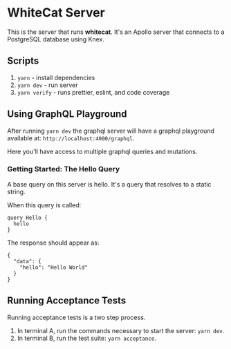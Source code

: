 # WhiteCat Server

This is the server that runs **whitecat**. It's an Apollo server that connects to a PostgreSQL database using Knex.

## Scripts

1. `yarn` - install dependencies
2. `yarn dev` - run server
3. `yarn verify` - runs prettier, eslint, and code coverage

## Using GraphQL Playground

After running `yarn dev` the graphql server will have a graphql playground available at: `http://localhost:4000/graphql`.

Here you'll have access to multiple graphql queries and mutations.

### Getting Started: The Hello Query

A base query on this server is hello. It's a query that resolves to a static string.

When this query is called:

```
query Hello {
  hello
}
```

The response should appear as:

```
{
  "data": {
    "hello": "Hello World"
  }
}
```

## Running Acceptance Tests

Running acceptance tests is a two step process.

1. In terminal A, run the commands necessary to start the server: `yarn dev`.
2. In terminal B, run the test suite: `yarn acceptance`.
